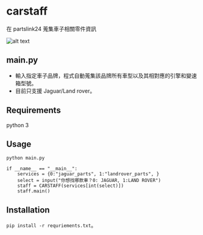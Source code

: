 # carstaff
在 partslink24 蒐集車子相關零件資訊

![alt text](https://media.gq.com.tw/photos/5dbc3c0002d4200008d87173/master/w_1600%2Cc_limit/2018092059043513.jpg)

## main.py
* 輸入指定車子品牌，程式自動蒐集該品牌所有車型以及其相對應的引擎和變速箱型號。
* 目前只支援 Jaguar/Land rover。

## Requirements
python 3

## Usage

`python main.py`

```
if __name__ == "__main__":
    services = {0:"jaguar_parts", 1:"landrover_parts", }
    select = input("你想找哪款車？0: JAGUAR, 1:LAND ROVER")
    staff = CARSTAFF(services[int(select)])
    staff.main()

```
## Installation
`pip install -r requriements.txt`。
